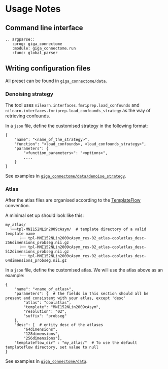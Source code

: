 # Usage Notes

## Command line interface

```{eval-rst}
.. argparse::
   :prog: giga_connectome
   :module: giga_connectome.run
   :func: global_parser
```

## Writing configuration files

All preset can be found in [`giga_connectome/data`](https://github.com/SIMEXP/giga_connectome/tree/main/giga_connectome/data).

### Denoising strategy

The tool uses `nilearn.interfaces.fmriprep.load_confounds` and `nilearn.interfaces.fmriprep.load_confounds_strategy`
as the way of retrieving confounds.

In a `json` file, define the customised strategy in the following format:

```
{
    "name": "<name_of_the_strategy>",
    "function": "<load_confounds>, <load_confounds_strategy>",
    "parameters": {
        "<function_parameters>": "<options>",
        ....
    }
}
```

See examples in [`giga_connectome/data/denoise_strategy`](https://github.com/SIMEXP/giga_connectome/tree/main/giga_connectome/data/denoise_strategy).

### Atlas

After the atlas files are organised according to the [TemplateFlow](https://www.templateflow.org/python-client/0.7.1/naming.html) convention.

A minimal set up should look like this:

```
my_atlas/
  └──tpl-MNI152NLin2009cAsym/  # template directory of a valid template name
      ├── tpl-MNI152NLin2009cAsym_res-02_atlas-coolatlas_desc-256dimensions_probseg.nii.gz
      ├── tpl-MNI152NLin2009cAsym_res-02_atlas-coolatlas_desc-512dimensions_probseg.nii.gz
      └── tpl-MNI152NLin2009cAsym_res-02_atlas-coolatlas_desc-64dimensions_probseg.nii.gz
```

In a `json` file, define the customised atlas. We will use the atlas above as an example:

```
{
    "name": "<name_of_atlas>",
    "parameters": {  # the fields in this section should all be present and consistent with your atlas, except 'desc'
        "atlas": "coolatlas",
        "template": "MNI152NLin2009cAsym",
        "resolution": "02",
        "suffix": "probseg"
    },
    "desc": [  # entity desc of the atlases
        "64dimensions",
        "128dimensions",
        "256dimensions"],
    "templateflow_dir" : "my_atlas/"  # To use the default templateflow directory, set value to null
}
```

See examples in [`giga_connectome/data`](https://github.com/SIMEXP/giga_connectome/tree/main/giga_connectome/data).
